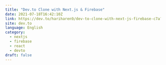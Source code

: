 ```yaml
---
title: "Dev.to Clone with Next.js & Firebase"
date: 2021-07-18T16:42:10Z
link: https://dev.to/hariharen9/dev-to-clone-with-next-js-firebase-c7a?utm_medium=RSS&utm_source=news.12bit.vn
site: dev.to
language: English
category:
  - nextjs
  - firebase
  - react
  - devto
draft: false
---
```

